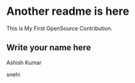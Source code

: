 # Another readme is here

This is My First OpenSource Contribution.

## Write your name here

Ashish Kumar

snehi 
